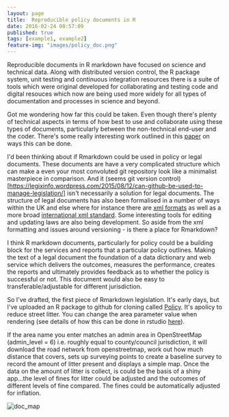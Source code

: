 ```yaml
---
layout: page
title:  Reproducible policy documents in R
date: 2016-02-24 00:57:09
published: true
tags: [example1, example2]
feature-img: "images/policy_doc.png"
---
```



Reproducible documents in R markdown have focused on science and technical data. Along with distributed version control, the R package system, unit testing and continuous integration resources there is a suite of tools which were original developed for collaborating and testing code and digital resouces which now are being used more widely for all types of documentation and processes in science and beyond.

Got me wondering how far this could be taken. Even though there's plenty of technical aspects in terms of how best to use and collaborate using these types of documents, particularly between the non-technical end-user and the coder. There's some really interesting work outlined in this [paper](https://www.stat.auckland.ac.nz/~paul/Reports/invert/invert.html) on ways this can be done.

I'd been thinking about if Rmarkdown could be used in policy or legal documents. These documents are have a very complicated structure which can make a even your most convoluted git repository look like a minimalist masterpiece in comparison. And it (seems git version control)[https://legixinfo.wordpress.com/2015/08/12/can-github-be-used-to-manage-legislation/] isn't necessarily a solution for legal documents.  The structure of legal documents has also been formalised in a number of ways within the UK and else where for instance there are [xml formats](http://www.legislation.gov.uk/developer/formats) as well as a more broad [international xml standard](http://www.akomantoso.org/). Some interesting tools for editing and updating laws are also being development. So aside from the xml formatting and issues around versioning - is there a place for Rmarkdown?
 
I think R markdown documents, particularly for policy could be a building block for the services and reports that a particular policy outlines. Making the text of a legal document the foundation of a data dictionary and web service which delivers the outcomes, measures the performance, creates the reports and ultimately provides feedback as to whether the policy is successful or not. This document would also be easy to transferable/adjustable for different jurisdiction.

So I've drafted, the first piece of Rmarkdown legislation. It's early days, but I've uploaded an R package to github for cloning called [Policy](https://github.com/fozy81/policy). It's apolicy to reduce street litter. You can change the area parameter value when rendering (see details of how this can be done in rstudio [here](http://rmarkdown.rstudio.com/developer_parameterized_reports.html)). 

If the area name you enter matches an admin area in OpenStreetMap (admin_level = 6) i.e. roughly equal to county/council jurisdiction, it will download the road network from openstreetmap, work out how much distance that covers, sets up surveying points to create a baseline survey to record the amount of litter present and displays a simple map. Once the data on the amount of litter is collect, is could be the basis of a shiny app...the level of fines for litter could be adjusted and the outcomes of different levels of fine compared. The fines could be automatically adjusted for inflation. 

![doc_map](http://fozy81.github.io/images/policy_doc.png)





